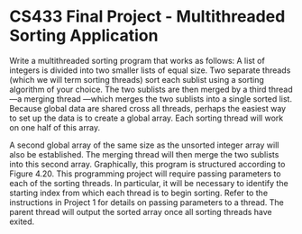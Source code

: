 # CS433 Final Project - Multithreaded Sorting Application

Write a multithreaded sorting program that works as follows: A list of integers is divided into two smaller lists of equal size. Two separate threads (which we will term sorting threads) sort each sublist using a sorting algorithm of your choice. The two sublists are then merged by a third thread—a merging thread —which merges the two sublists into a single sorted list. Because global data are shared cross all threads, perhaps the easiest way to set up the data is to create a global array. Each sorting thread will work on one half of this array. 

A second global array of the same size as the unsorted integer array will also be established. The merging thread will then merge the two sublists into this second array. Graphically, this program is structured according to Figure 4.20. This programming project will require passing parameters to each of the sorting threads. In particular, it will be necessary to identify the starting index from which each thread is to begin sorting. Refer to the instructions in Project 1 for details on passing parameters to a thread. The parent thread will output the sorted array once all sorting threads have exited.

